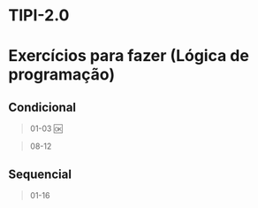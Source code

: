 # TIPI-2.0
# Exercícios para fazer (Lógica de programação)

## Condicional

> 01-03 🆗

> 08-12

## Sequencial

> 01-16
